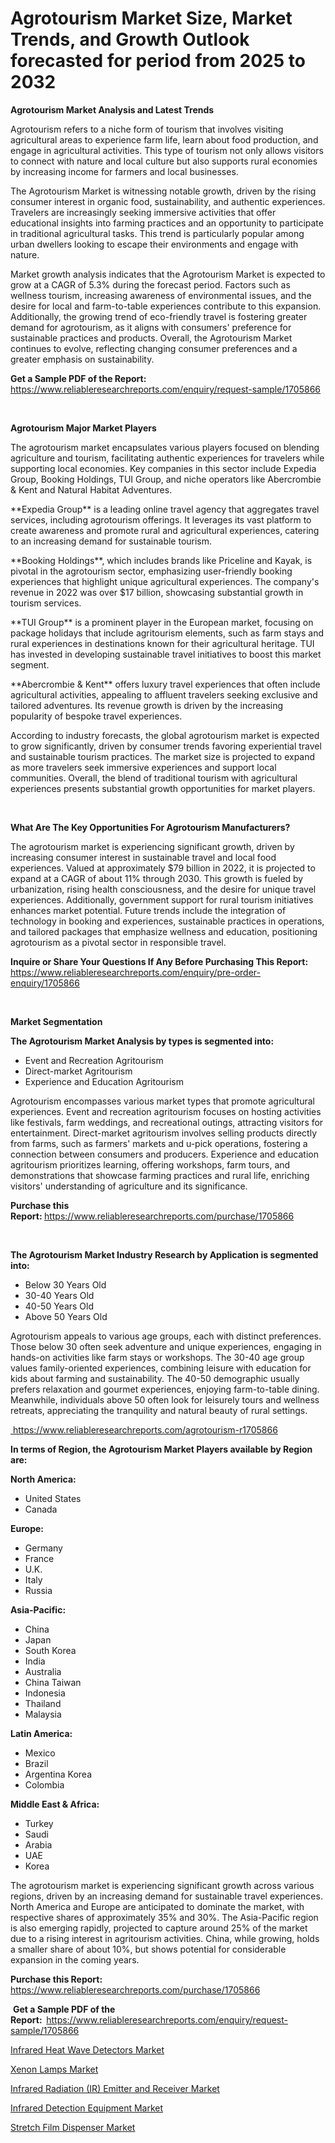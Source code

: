 <p><h1>Agrotourism Market Size, Market Trends, and Growth Outlook forecasted for period from 2025 to 2032</h1></p><p><strong>Agrotourism Market Analysis and Latest Trends</strong></p>
<p><p>Agrotourism refers to a niche form of tourism that involves visiting agricultural areas to experience farm life, learn about food production, and engage in agricultural activities. This type of tourism not only allows visitors to connect with nature and local culture but also supports rural economies by increasing income for farmers and local businesses.</p><p>The Agrotourism Market is witnessing notable growth, driven by the rising consumer interest in organic food, sustainability, and authentic experiences. Travelers are increasingly seeking immersive activities that offer educational insights into farming practices and an opportunity to participate in traditional agricultural tasks. This trend is particularly popular among urban dwellers looking to escape their environments and engage with nature.</p><p>Market growth analysis indicates that the Agrotourism Market is expected to grow at a CAGR of 5.3% during the forecast period. Factors such as wellness tourism, increasing awareness of environmental issues, and the desire for local and farm-to-table experiences contribute to this expansion. Additionally, the growing trend of eco-friendly travel is fostering greater demand for agrotourism, as it aligns with consumers' preference for sustainable practices and products. Overall, the Agrotourism Market continues to evolve, reflecting changing consumer preferences and a greater emphasis on sustainability.</p></p>
<p><strong>Get a Sample PDF of the Report:&nbsp;</strong> <a href="https://www.reliableresearchreports.com/enquiry/request-sample/1705866?utm_campaign=32&utm_medium=2&utm_source=Github&utm_content=ia&utm_term=27032025&utm_id=agrotourism">https://www.reliableresearchreports.com/enquiry/request-sample/1705866</a></p>
<p>&nbsp;</p>
<p><strong>Agrotourism Major Market Players</strong></p>
<p><p>The agrotourism market encapsulates various players focused on blending agriculture and tourism, facilitating authentic experiences for travelers while supporting local economies. Key companies in this sector include Expedia Group, Booking Holdings, TUI Group, and niche operators like Abercrombie & Kent and Natural Habitat Adventures.</p><p>**Expedia Group** is a leading online travel agency that aggregates travel services, including agrotourism offerings. It leverages its vast platform to create awareness and promote rural and agricultural experiences, catering to an increasing demand for sustainable tourism. </p><p>**Booking Holdings**, which includes brands like Priceline and Kayak, is pivotal in the agrotourism sector, emphasizing user-friendly booking experiences that highlight unique agricultural experiences. The company's revenue in 2022 was over $17 billion, showcasing substantial growth in tourism services.</p><p>**TUI Group** is a prominent player in the European market, focusing on package holidays that include agritourism elements, such as farm stays and rural experiences in destinations known for their agricultural heritage. TUI has invested in developing sustainable travel initiatives to boost this market segment.</p><p>**Abercrombie & Kent** offers luxury travel experiences that often include agricultural activities, appealing to affluent travelers seeking exclusive and tailored adventures. Its revenue growth is driven by the increasing popularity of bespoke travel experiences.</p><p>According to industry forecasts, the global agrotourism market is expected to grow significantly, driven by consumer trends favoring experiential travel and sustainable tourism practices. The market size is projected to expand as more travelers seek immersive experiences and support local communities. Overall, the blend of traditional tourism with agricultural experiences presents substantial growth opportunities for market players.</p></p>
<p>&nbsp;</p>
<p><strong>What Are The Key Opportunities For Agrotourism Manufacturers?</strong></p>
<p><p>The agrotourism market is experiencing significant growth, driven by increasing consumer interest in sustainable travel and local food experiences. Valued at approximately $79 billion in 2022, it is projected to expand at a CAGR of about 11% through 2030. This growth is fueled by urbanization, rising health consciousness, and the desire for unique travel experiences. Additionally, government support for rural tourism initiatives enhances market potential. Future trends include the integration of technology in booking and experiences, sustainable practices in operations, and tailored packages that emphasize wellness and education, positioning agrotourism as a pivotal sector in responsible travel.</p></p>
<p><strong>Inquire or Share Your Questions If Any Before Purchasing This Report:</strong> <a href="https://www.reliableresearchreports.com/enquiry/pre-order-enquiry/1705866?utm_campaign=32&utm_medium=2&utm_source=Github&utm_content=ia&utm_term=27032025&utm_id=agrotourism">https://www.reliableresearchreports.com/enquiry/pre-order-enquiry/1705866</a></p>
<p>&nbsp;</p>
<p><strong>Market Segmentation</strong></p>
<p><strong>The Agrotourism Market Analysis by types is segmented into:</strong></p>
<p><ul><li>Event and Recreation Agritourism</li><li>Direct-market Agritourism</li><li>Experience and Education Agritourism</li></ul></p>
<p><p>Agrotourism encompasses various market types that promote agricultural experiences. Event and recreation agritourism focuses on hosting activities like festivals, farm weddings, and recreational outings, attracting visitors for entertainment. Direct-market agritourism involves selling products directly from farms, such as farmers' markets and u-pick operations, fostering a connection between consumers and producers. Experience and education agritourism prioritizes learning, offering workshops, farm tours, and demonstrations that showcase farming practices and rural life, enriching visitors' understanding of agriculture and its significance.</p></p>
<p><strong>Purchase this Report:&nbsp;</strong><a href="https://www.reliableresearchreports.com/purchase/1705866?utm_campaign=32&utm_medium=2&utm_source=Github&utm_content=ia&utm_term=27032025&utm_id=agrotourism">https://www.reliableresearchreports.com/purchase/1705866</a></p>
<p>&nbsp;</p>
<p><strong>The Agrotourism Market Industry Research by Application is segmented into:</strong></p>
<p><ul><li>Below 30 Years Old</li><li>30-40 Years Old</li><li>40-50 Years Old</li><li>Above 50 Years Old</li></ul></p>
<p><p>Agrotourism appeals to various age groups, each with distinct preferences. Those below 30 often seek adventure and unique experiences, engaging in hands-on activities like farm stays or workshops. The 30-40 age group values family-oriented experiences, combining leisure with education for kids about farming and sustainability. The 40-50 demographic usually prefers relaxation and gourmet experiences, enjoying farm-to-table dining. Meanwhile, individuals above 50 often look for leisurely tours and wellness retreats, appreciating the tranquility and natural beauty of rural settings.</p></p>
<p><a href="https://www.reliableresearchreports.com/agrotourism-r1705866?utm_campaign=32&utm_medium=2&utm_source=Github&utm_content=ia&utm_term=27032025&utm_id=agrotourism">&nbsp;https://www.reliableresearchreports.com/agrotourism-r1705866</a></p>
<p><strong>In terms of Region, the Agrotourism Market Players available by Region are:</strong></p>
<p>
    <p> <strong> North America: </strong>
        <ul>
            <li>United States</li>
            <li>Canada</li>
        </ul>
        </p> 
    <p> <strong> Europe: </strong>
        <ul>
            <li>Germany</li>
            <li>France</li>
            <li>U.K.</li>
            <li>Italy</li>
            <li>Russia</li>
        </ul>
        </p> 
    <p> <strong> Asia-Pacific: </strong>
        <ul>
            <li>China</li>
            <li>Japan</li>
            <li>South Korea</li>
            <li>India</li>
            <li>Australia</li>
            <li>China Taiwan</li>
            <li>Indonesia</li>
            <li>Thailand</li>
            <li>Malaysia</li>
        </ul>
        </p> 
    <p> <strong> Latin America: </strong>
        <ul>
            <li>Mexico</li>
            <li>Brazil</li>
            <li>Argentina Korea</li>
            <li>Colombia</li>
        </ul>
        </p> 
    <p> <strong> Middle East & Africa: </strong>
        <ul>
            <li>Turkey</li>
            <li>Saudi</li>
            <li>Arabia</li>
            <li>UAE</li>
            <li>Korea</li>
        </ul>
    </p>
    </p>
<p><p>The agrotourism market is experiencing significant growth across various regions, driven by an increasing demand for sustainable travel experiences. North America and Europe are anticipated to dominate the market, with respective shares of approximately 35% and 30%. The Asia-Pacific region is also emerging rapidly, projected to capture around 25% of the market due to a rising interest in agritourism activities. China, while growing, holds a smaller share of about 10%, but shows potential for considerable expansion in the coming years.</p></p>
<p><strong>Purchase this Report: </strong><a href="https://www.reliableresearchreports.com/purchase/1705866?utm_campaign=32&utm_medium=2&utm_source=Github&utm_content=ia&utm_term=27032025&utm_id=agrotourism">https://www.reliableresearchreports.com/purchase/1705866</a></p>
<p>&nbsp;<strong>Get a Sample PDF of the Report:&nbsp;&nbsp;</strong><a href="https://www.reliableresearchreports.com/enquiry/request-sample/1705866?utm_campaign=32&utm_medium=2&utm_source=Github&utm_content=ia&utm_term=27032025&utm_id=agrotourism">https://www.reliableresearchreports.com/enquiry/request-sample/1705866</a></p>
<p><strong></strong></p>
<p><p><a href="https://github.com/zeraikulkawb/Market-Research-Report-List-1/blob/main/infrared-heat-wave-detectors-market.md?utm_campaign=32&utm_medium=2&utm_source=Github&utm_content=ia&utm_term=27032025&utm_id=agrotourism">Infrared Heat Wave Detectors Market</a></p><p><a href="https://github.com/rullihipes6h/Market-Research-Report-List-1/blob/main/xenon-lamps-market.md?utm_campaign=32&utm_medium=2&utm_source=Github&utm_content=ia&utm_term=27032025&utm_id=agrotourism">Xenon Lamps Market</a></p><p><a href="https://github.com/dandatesha7q/Market-Research-Report-List-1/blob/main/infrared-radiation-ir-emitter-and-receiver-market.md?utm_campaign=32&utm_medium=2&utm_source=Github&utm_content=ia&utm_term=27032025&utm_id=agrotourism">Infrared Radiation (IR) Emitter and Receiver Market</a></p><p><a href="https://github.com/ashepherd82/Market-Research-Report-List-7/blob/main/infrared-detection-equipment-market.md?utm_campaign=32&utm_medium=2&utm_source=Github&utm_content=ia&utm_term=27032025&utm_id=agrotourism">Infrared Detection Equipment Market</a></p><p><a href="https://github.com/irfadac/Market-Research-Report-List-5/blob/main/stretch-film-dispenser-market.md?utm_campaign=32&utm_medium=2&utm_source=Github&utm_content=ia&utm_term=27032025&utm_id=agrotourism">Stretch Film Dispenser Market</a></p></p>